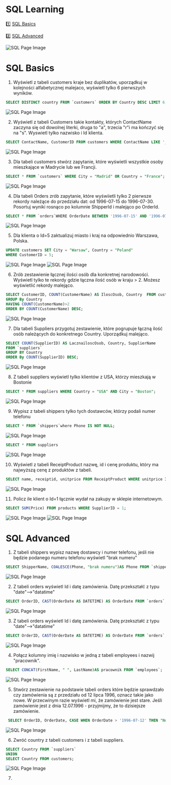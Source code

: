 # SQL Learning

1️⃣ [SQL Basics](#sql-basics)

2️⃣ [SQL Advanced](#sql-advanced)


![SQL Page Image](images/sql/sql.webp)

# SQL Basics

1. Wyświetl z tabeli customers kraje bez duplikatów, uporządkuj w kolejności alfabetycznej malejaco, wyświetl tylko 6 pierwszych wyników. 

```sql
SELECT DISTINCT country FROM `customers` ORDER BY Country DESC LIMIT 6; 
```
![SQL Page Image](images/sql/sql1.png)

2. Wyświetl z tabeli Customers takie kontakty, których ContactName zaczyna się od dowolnej literki, druga to "a", trzecia "r"i ma kończyć się na "s". Wyswietl tylko nazwisko i Id klienta. 

```sql
SELECT ContactName, CustomerID FROM customers WHERE ContactName LIKE '_ar%s'; 
```
![SQL Page Image](images/sql/sql2.png)

 3. Dla tabeli customers stwórz zapytanie, które wyświetli wszystkie osoby mieszkające w Madrycie lub we Francji. 

```sql
SELECT * FROM `customers` WHERE City = "Madrid" OR Country = "France"; 
```
![SQL Page Image](images/sql/sql3.png)

4. Dla tabeli Orders zrób zapytanie, które wyświietli tylko 2 pierwsze rekordy należące do przedziału dat: 
od 1996-07-15 do 1996-07-30. Posortuj wyniki rosnąco po kolumnie ShipperId i malejąco po OrderId. 

```sql
SELECT * FROM `orders`WHERE OrderDate BETWEEN '1996-07-15' AND '1996-07-30' ORDER BY ShipperID ASC, OrderID DESC LIMIT 2; 
```
![SQL Page Image](images/sql/sql4.png)

5. Dla klienta o Id=5 zaktualizuj miasto i kraj na odpowiednio Warszawa, Polska. 

```sql
UPDATE customers SET City = "Warsaw", Country = "Poland"
WHERE CustomerID = 5;
```
![SQL Page Image](images/sql/sql5a.png)
![SQL Page Image](images/sql/sql5b.png)

6.  Zrób zestawienie łącznej ilości osób dla konkretnej narodowości. Wyświetl tylko te rekordy gdzie łączna ilość osób w kraju > 2. Możesz wyświetlić rekordy malejąco. 

```sql
SELECT CustomerID, COUNT(CustomerName) AS IloscOsob, Country  FROM customers
GROUP By Country
HAVING COUNT(CustomerName)>2
ORDER BY COUNT(CustomerName) DESC;
```
![SQL Page Image](images/sql/sql6.png)

7. Dla tabeli Suppliers przygotuj zestawienie, które pogrupuje łączną ilość osób należących do konkretnego Country. Uporządkuj malejąco. 

```sql
SELECT COUNT(SupplierID) AS LacznailoscOsob, Country, SupplierName
FROM `suppliers`
GROUP BY Country
ORDER By COUNT(SupplierID) DESC;
```
![SQL Page Image](images/sql/sql7.png)

8. Z tabeli suppliers wyświetl tylko klientów z USA, którzy mieszkają w Bostonie

```sql
SELECT * FROM suppliers WHERE Country = "USA" AND City = "Boston"; 
```
![SQL Page Image](images/sql/sql8.png)

9. Wypisz z tabeli shippers tylko tych dostawców, którzy podali numer telefonu

```sql
SELECT * FROM `shippers`where Phone IS NOT NULL; 
```
![SQL Page Image](images/sql/sql9.png)

```sql
SELECT * FROM suppliers
```
![SQL Page Image](images/sql/sql9a.png)

10.  Wyświetl z tabeli ReceiptProduct nazwę, id i cenę produktu, który ma najwyższą cenę z produktów z tabeli. 

```sql
SELECT name, receiptid, unitprice FROM ReceiptProduct WHERE unitprice IN (SELECT MAX(unitprice)FROM ReceiptProduct)
```
![SQL Page Image](images/sql/sql10.png)

11. Policz ile klient o Id=1 łącznie wydał na zakupy w sklepie internetowym. 

```sql
SELECT SUM(Price) FROM products WHERE SupplierID = 1;
```
![SQL Page Image](images/sql/sql11a.png)
![SQL Page Image](images/sql/sql11b.png)


# SQL Advanced

1.  Z tabeli shippers wypisz nazwę dostawcy i numer telefonu, jeśli nie będzie podanego numeru telefonu wyświetl "brak numeru"

```sql
SELECT ShipperName, COALESCE(Phone, "brak numeru")AS Phone FROM `shippers`; 
```
![SQL Page Image](images/sql/sqladv1.png)

2. Z tabeli orders wyświetl Id i datę zamówienia. Datę przekształć z typu "date"-->"datatime"

```sql
SELECT OrderID, CAST(OrderDate AS DATETIME) AS OrderDate FROM `orders`; 
```
![SQL Page Image](images/sql/sqladv2.png)

3. Z tabeli orders wyświetl Id i datę zamówienia. Datę przekształć z typu "date"-->"datatime"

```sql
SELECT OrderID, CAST(OrderDate AS DATETIME) AS OrderDate FROM `orders`; 
```
![SQL Page Image](images/sql/sqladv2.png)

4. Połącz kolumny imię i nazwisko w jedną z tabeli employees i nazwij "pracownik". 

```sql
SELECT CONCAT(FirstName, " ", LastName)AS pracownik FROM `employees`; 
```
![SQL Page Image](images/sql/sqladv3.png)

5. Stwórz zestawienie na podstawie tabeli orders które będzie sprawdzało czy zamówienia są z przedziału od 12 lipca 1996, oznacz takie jako nowe. W przecwinym razie wyświetl mi, że zamówienie jest stare. Jeśli zamówienie jest z dnia 12.07.1996 - przyjmijmy, że to dzisiejsze zamówienie. 

```sql
 SELECT OrderID, OrderDate, CASE WHEN OrderDate > '1996-07-12' THEN "Nowe zamowienie" WHEN OrderDate = '1996-07-12' THEN "Dzisiejsze zamowienie" ELSE "Stare zamowienie" END AS informacjaOZamowieniu FROM `orders`; 
```
![SQL Page Image](images/sql/sqladv5.png)

6. Zwróć country z tabeli customers i z tabeli suppliers. 

```sql
SELECT Country FROM `suppliers`
UNION 
SELECT Country FROM customers;
```
![SQL Page Image](images/sql/sqladv6.png)

7. 

